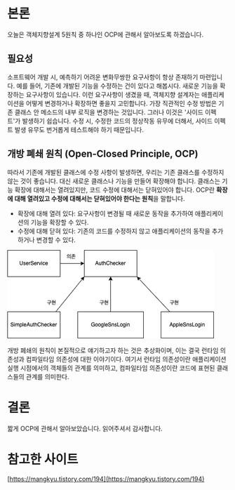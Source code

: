 # 본론

오늘은 객체지향설계 5원칙 중 하나인 OCP에 관해서 알아보도록 하겠습니다.

## 필요성

소프트웨어 개발 시, 예측하기 어려운 변화무쌍한 요구사항이 항상 존재하기 마련입니다. 예를 들어, 기존에 개발된 기능을 수정하는 건이 있다고 해봅시다. 새로운 기능을 확장하는 요구사항이 있습니다. 이런 요구사항이 생겼을 때, 객체지향 설계자는 애플리케이션을 어떻게 변경하거나 확장하면 좋을지 고민합니다. 가장 직관적인 수정 방법은 기존 클래스 안 메소드의 내부 로직을 변경하는 것입니다. 그러나 이것은 '사이드 이펙트'가 발생하기 쉽습니다. 수정 시, 수정한 코드의 정상작동 유무에 더해서, 사이드 이펙트 발생 유무도 번거롭게 테스트해야 하기 때문입니다.

## 개방 폐쇄 원칙 (Open-Closed Principle, OCP)

따라서 기존에 개발된 클래스에 수정 사항이 발생하면, 우리는 기존 클래스를 수정하지 않는 것이 좋습니다. 대신 새로운 클래스나 기능을 만들어 확장해야 합니다. 클래스는 기능 확장에 대해서는 열려있지만, 코드 수정에 대해서는 닫혀있어야 합니다. OCP란 **확장에 대해 열려있고 수정에 대해서는 닫혀있어야 한다는 원칙**을 말합니다.

- 확장에 대해 열려 있다: 요구사항이 변경될 때 새로운 동작을 추가하여 애플리케이션의 기능을 확장할 수 있다.
- 수정에 대해 닫혀 있다: 기존의 코드를 수정하지 않고 애플리케이션의 동작을 추가하거나 변경할 수 있다.

![OCP](./OCP.png)

개방 폐쇄의 원칙이 본질적으로 얘기하고자 하는 것은 추상화이며, 이는 결국 런타임 의존성과 컴파일타임 의존성에 대한 이야기이다. 여기서 런타임 의존성이란 애플리케이션 실행 시점에서의 객체들의 관계를 의미하고, 컴파일타임 의존성이란 코드에 표현된 클래스들의 관계를 의미한다.

# 결론

짧게 OCP에 관해서 알아보았습니다. 읽어주셔서 감사합니다.

# 참고한 사이트

[https://mangkyu.tistory.com/194](https://mangkyu.tistory.com/194)
